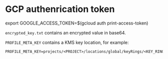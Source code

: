 # GCP authenrication token

export GOOGLE_ACCESS_TOKEN=$(gcloud auth print-access-token)

`encrypted_key.txt` contains an encrypted value in base64.

`PROFILE_META_KEY` contains a KMS key location, for example:

```env
PROFILE_META_KEY=projects/<PROJECT>/locations/global/keyRings/<KEY_RING>/cryptoKeys/<KEY_NAME>
```
